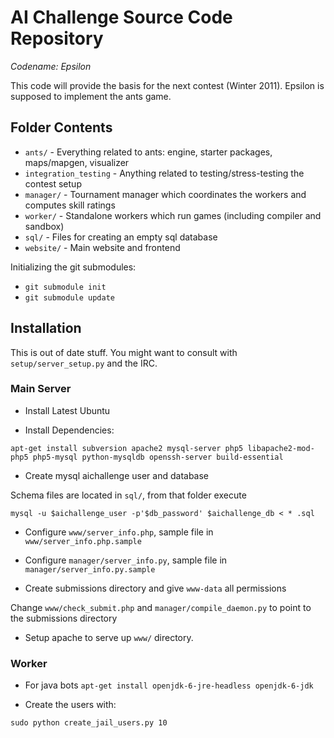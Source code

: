 AI Challenge Source Code Repository
===================================

*Codename: Epsilon*

This code will provide the basis for the next contest (Winter 2011).
Epsilon is supposed to implement the ants game.

Folder Contents
---------------

* `ants/` - Everything related to ants: engine, starter packages, maps/mapgen, visualizer
* `integration_testing` - Anything related to testing/stress-testing the contest setup
* `manager/` - Tournament manager which coordinates the workers and computes skill ratings
* `worker/` - Standalone workers which run games (including compiler and sandbox)
* `sql/` - Files for creating an empty sql database
* `website/` - Main website and frontend

Initializing the git submodules:

* `git submodule init`
* `git submodule update`

Installation
---------------

This is out of date stuff. You might want to consult with `setup/server_setup.py` and the IRC.

### Main Server

* Install Latest Ubuntu

* Install Dependencies:

`apt-get install subversion apache2 mysql-server php5 libapache2-mod-php5 php5-mysql python-mysqldb openssh-server build-essential`

* Create mysql aichallenge user and database

Schema files are located in `sql/`, from that folder execute

`mysql -u $aichallenge_user -p'$db_password' $aichallenge_db < * .sql`

* Configure `www/server_info.php`, sample file in `www/server_info.php.sample`

* Configure `manager/server_info.py`, sample file in `manager/server_info.py.sample`

*  Create submissions directory and give `www-data` all permissions

Change `www/check_submit.php` and `manager/compile_daemon.py` to point to the submissions directory

* Setup apache to serve up `www/` directory.

### Worker

* For java bots `apt-get install openjdk-6-jre-headless openjdk-6-jdk`

* Create the users with:

`sudo python create_jail_users.py 10`